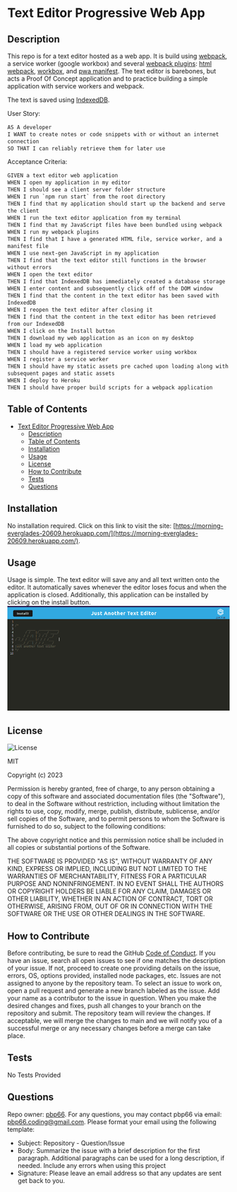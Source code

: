 # Text Editor Progressive Web App

## Description

This repo is for a text editor hosted as a web app. It is build using [webpack](https://webpack.js.org/), a service worker (google workbox) and several [webpack plugins](https://webpack.js.org/plugins/): [html webpack](https://www.npmjs.com/package/html-webpack-plugin), [workbox](https://www.npmjs.com/package/workbox-webpack-plugin), and [pwa manifest](https://www.npmjs.com/package/webpack-pwa-manifest). The text editor is barebones, but acts a Proof Of Concept application and to practice building a simple application with service workers and webpack.

The text is saved using [IndexedDB](https://developer.mozilla.org/en-US/docs/Web/API/IndexedDB_API).

User Story:

```
AS A developer
I WANT to create notes or code snippets with or without an internet connection
SO THAT I can reliably retrieve them for later use
```

Acceptance Criteria:

```
GIVEN a text editor web application
WHEN I open my application in my editor
THEN I should see a client server folder structure
WHEN I run `npm run start` from the root directory
THEN I find that my application should start up the backend and serve the client
WHEN I run the text editor application from my terminal
THEN I find that my JavaScript files have been bundled using webpack
WHEN I run my webpack plugins
THEN I find that I have a generated HTML file, service worker, and a manifest file
WHEN I use next-gen JavaScript in my application
THEN I find that the text editor still functions in the browser without errors
WHEN I open the text editor
THEN I find that IndexedDB has immediately created a database storage
WHEN I enter content and subsequently click off of the DOM window
THEN I find that the content in the text editor has been saved with IndexedDB
WHEN I reopen the text editor after closing it
THEN I find that the content in the text editor has been retrieved from our IndexedDB
WHEN I click on the Install button
THEN I download my web application as an icon on my desktop
WHEN I load my web application
THEN I should have a registered service worker using workbox
WHEN I register a service worker
THEN I should have my static assets pre cached upon loading along with subsequent pages and static assets
WHEN I deploy to Heroku
THEN I should have proper build scripts for a webpack application
```

## Table of Contents

- [Text Editor Progressive Web App](#text-editor-progressive-web-app)
  - [Description](#description)
  - [Table of Contents](#table-of-contents)
  - [Installation](#installation)
  - [Usage](#usage)
  - [License](#license)
  - [How to Contribute](#how-to-contribute)
  - [Tests](#tests)
  - [Questions](#questions)

## Installation

No installation required. Click on this link to visit the site: [https://morning-everglades-20609.herokuapp.com/](https://morning-everglades-20609.herokuapp.com/).

## Usage

Usage is simple. The text editor will save any and all text written onto the editor. It automatically saves whenever the editor loses focus and when the application is closed. Additionally, this application can be installed by clicking on the install button.
![Jate Demo](./assets/readme/jate-demo.png)

## License

![License](https://img.shields.io/static/v1?label=license&message=MIT&color=brightgreen)

MIT

Copyright (c) 2023

Permission is hereby granted, free of charge, to any person obtaining a copy of this software and associated documentation files (the "Software"), to deal in the Software without restriction, including without limitation the rights to use, copy, modify, merge, publish, distribute, sublicense, and/or sell copies of the Software, and to permit persons to whom the Software is furnished to do so, subject to the following conditions:

The above copyright notice and this permission notice shall be included in all copies or substantial portions of the Software.

THE SOFTWARE IS PROVIDED "AS IS", WITHOUT WARRANTY OF ANY KIND, EXPRESS OR IMPLIED, INCLUDING BUT NOT LIMITED TO THE WARRANTIES OF MERCHANTABILITY, FITNESS FOR A PARTICULAR PURPOSE AND NONINFRINGEMENT. IN NO EVENT SHALL THE AUTHORS OR COPYRIGHT HOLDERS BE LIABLE FOR ANY CLAIM, DAMAGES OR OTHER LIABILITY, WHETHER IN AN ACTION OF CONTRACT, TORT OR OTHERWISE, ARISING FROM, OUT OF OR IN CONNECTION WITH THE SOFTWARE OR THE USE OR OTHER DEALINGS IN THE SOFTWARE.

## How to Contribute

Before contributing, be sure to read the GitHub [Code of Conduct](https://github.com/github/docs/blob/main/CODE_OF_CONDUCT.md). If you have an issue, search all open issues to see if one matches the description of your issue. If not, proceed to create one providing details on the issue, errors, OS, options provided, installed node packages, etc. Issues are not assigned to anyone by the repository team. To select an issue to work on, open a pull request and generate a new branch labeled as the issue. Add your name as a contributor to the issue in question. When you make the desired changes and fixes, push all changes to your branch on the repository and submit. The repository team will review the changes. If acceptable, we will merge the changes to main and we will notify you of a successful merge or any necessary changes before a merge can take place.

## Tests

No Tests Provided

## Questions

Repo owner: [pbp66](https://github.com/pbp66).
For any questions, you may contact pbp66 via email: pbp66.coding@gmail.com. Please format your email using the following template:

-   Subject: Repository - Question/Issue
-   Body: Summarize the issue with a brief description for the first paragraph. Additional paragraphs can be used for a long description, if needed. Include any errors when using this project
-   Signature: Please leave an email address so that any updates are sent get back to you.
